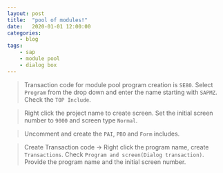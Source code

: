 ```yaml
---
layout: post
title:	"pool of modules!"
date:	2020-01-01 12:00:00
categories:
    - blog
tags:
    - sap
    - module pool
    - dialog box
---
```


> Transaction code for module pool program creation is `SE80`. Select `Program` from the drop down 
and enter the name starting with `SAPMZ`. Check the `TOP Include`.

> Right click the project name to create screen. Set the initial screen number to `9000` and screen type `Normal`. 

> Uncomment and create the `PAI`, `PBO` and `Form` includes.

> Create Transaction code -> Right click the program name, create `Transactions`. Check `Program and screen(Dialog transaction)`. Provide the program name and the initial screen number.